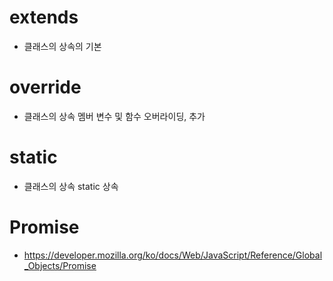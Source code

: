# extends

- 클래스의 상속의 기본

# override

- 클래스의 상속 멤버 변수 및 함수 오버라이딩, 추가

# static

- 클래스의 상속 static 상속

# Promise

- https://developer.mozilla.org/ko/docs/Web/JavaScript/Reference/Global_Objects/Promise
